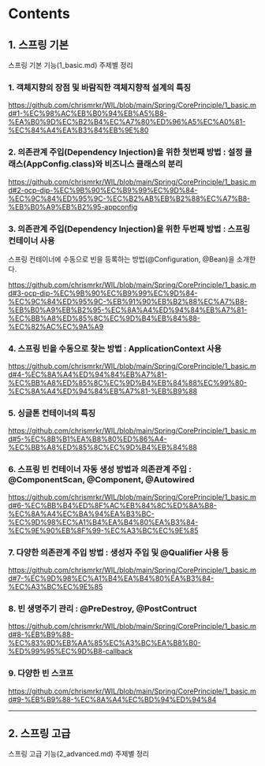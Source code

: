 # Contents

## 1. 스프링 기본

스프링 기본 기능(1_basic.md) 주제별 정리 

### 1. 객체지향의 장점 및 바람직한 객체지향적 설계의 특징

https://github.com/chrismrkr/WIL/blob/main/Spring/CorePrinciple/1_basic.md#1-%EC%98%AC%EB%B0%94%EB%A5%B8-%EA%B0%9D%EC%B2%B4%EC%A7%80%ED%96%A5%EC%A0%81-%EC%84%A4%EA%B3%84%EB%9E%80

### 2. 의존관계 주입(Dependency Injection)을 위한 첫번째 방법 : 설정 클래스(AppConfig.class)와 비즈니스 클래스의 분리

https://github.com/chrismrkr/WIL/blob/main/Spring/CorePrinciple/1_basic.md#2-ocp-dip-%EC%9B%90%EC%B9%99%EC%9D%84-%EC%9C%84%ED%95%9C-%EC%B2%AB%EB%B2%88%EC%A7%B8-%EB%B0%A9%EB%B2%95-appconfig

### 3. 의존관계 주입(Dependency Injection)을 위한 두번째 방법 : 스프링 컨테이너 사용

스프링 컨테이너에 수동으로 빈을 등록하는 방법(@Configuration, @Bean)을 소개한다.

https://github.com/chrismrkr/WIL/blob/main/Spring/CorePrinciple/1_basic.md#3-ocp-dip-%EC%9B%90%EC%B9%99%EC%9D%84-%EC%9C%84%ED%95%9C-%EB%91%90%EB%B2%88%EC%A7%B8-%EB%B0%A9%EB%B2%95-%EC%8A%A4%ED%94%84%EB%A7%81-%EC%BB%A8%ED%85%8C%EC%9D%B4%EB%84%88-%EC%82%AC%EC%9A%A9

### 4. 스프링 빈을 수동으로 찾는 방법 : ApplicationContext 사용

https://github.com/chrismrkr/WIL/blob/main/Spring/CorePrinciple/1_basic.md#4-%EC%8A%A4%ED%94%84%EB%A7%81-%EC%BB%A8%ED%85%8C%EC%9D%B4%EB%84%88%EC%99%80-%EC%8A%A4%ED%94%84%EB%A7%81-%EB%B9%88

### 5. 싱글톤 컨테이너의 특징

https://github.com/chrismrkr/WIL/blob/main/Spring/CorePrinciple/1_basic.md#5-%EC%8B%B1%EA%B8%80%ED%86%A4-%EC%BB%A8%ED%85%8C%EC%9D%B4%EB%84%88

### 6. 스프링 빈 컨테이너 자동 생성 방법과 의존관계 주입 : @ComponentScan, @Component, @Autowired

https://github.com/chrismrkr/WIL/blob/main/Spring/CorePrinciple/1_basic.md#6-%EC%BB%B4%ED%8F%AC%EB%84%8C%ED%8A%B8-%EC%8A%A4%EC%BA%94%EA%B3%BC-%EC%9D%98%EC%A1%B4%EA%B4%80%EA%B3%84-%EC%9E%90%EB%8F%99-%EC%A3%BC%EC%9E%85

### 7. 다양한 의존관계 주입 방법 : 생성자 주입 및 @Qualifier 사용 등

https://github.com/chrismrkr/WIL/blob/main/Spring/CorePrinciple/1_basic.md#7-%EC%9D%98%EC%A1%B4%EA%B4%80%EA%B3%84-%EC%A3%BC%EC%9E%85

### 8. 빈 생명주기 관리 : @PreDestroy, @PostContruct

https://github.com/chrismrkr/WIL/blob/main/Spring/CorePrinciple/1_basic.md#8-%EB%B9%88-%EC%83%9D%EB%AA%85%EC%A3%BC%EA%B8%B0-%ED%99%95%EC%9D%B8-callback

### 9. 다양한 빈 스코프

https://github.com/chrismrkr/WIL/blob/main/Spring/CorePrinciple/1_basic.md#9-%EB%B9%88-%EC%8A%A4%EC%BD%94%ED%94%84

***

## 2. 스프링 고급

스프링 고급 기능(2_advanced.md) 주제별 정리




